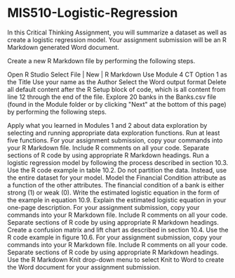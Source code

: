 # MIS510-Logistic-Regression

In this Critical Thinking Assignment, you will summarize a dataset as well as create a logistic regression model. Your assignment submission will be an R Markdown generated Word document.

Create a new R Markdown file by performing the following steps.

Open R Studio
Select File | New | R Markdown
Use Module 4 CT Option 1 as the Title
Use your name as the Author
Select the Word output format
Delete all default content after the R Setup block of code, which is all content from line 12 through the end of the file.
Explore 20 banks in the Banks.csv  file (found in the Module folder or by clicking "Next" at the bottom of this page) by performing the following steps.

Apply what you learned in Modules 1 and 2 about data exploration by selecting and running appropriate data exploration functions. Run at least five functions.
For your assignment submission, copy your commands into your R Markdown file.
Include R comments on all your code.
Separate sections of R code by using appropriate R Markdown headings.
Run a logistic regression model by following the process described in section 10.3.
Use the R code example in table 10.2.
Do not partition the data. Instead, use the entire dataset for your model.
Model the Financial Condition attribute as a function of the other attributes. The financial condition of a bank is either strong (1) or weak (0).
Write the estimated logistic equation in the form of the example in equation 10.9.
Explain the estimated logistic equation in your one-page description.
For your assignment submission, copy your commands into your R Markdown file.
Include R comments on all your code.
Separate sections of R code by using appropriate R Markdown headings.
Create a confusion matrix and lift chart as described in section 10.4.
Use the R code example in figure 10.6.
For your assignment submission, copy your commands into your R Markdown file.
Include R comments on all your code.
Separate sections of R code by using appropriate R Markdown headings.
Use the R Markdown Knit drop-down menu to select Knit to Word to create the Word document for your assignment submission.
